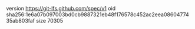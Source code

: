 version https://git-lfs.github.com/spec/v1
oid sha256:1e6a07b097003bd0cb9887321eb48f176578c452ac2eea0860477435ab803faf
size 70305
